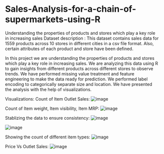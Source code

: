 # Sales-Analysis-for-a-chain-of-supermarkets-using-R
Understanding the properties of products and stores which play a key role in increasing sales
Dataset description :  This dataset contains sales data for 1559 products across 10 stores in different cities in a csv file format. Also, certain attributes of each product and store have been defined.

In this project we are understanding the properties of products and stores which play a key role in increasing sales. We are analyzing this data using R to gain insights from different products across different stores to observe trends. We have performed missing value treatment and feature engineering to make the data ready for prediction. We performed label encoding to categorically separate size and location. We have presented the analysis with the help of visualizations.

Visualizations:
Count of Item Outlet Sales:
![image](https://user-images.githubusercontent.com/79992803/148335277-d301ade4-343b-48aa-9d14-5a43dbd4f16b.png)

Count of Item weight, Item visibility, Item MRP:
![image](https://user-images.githubusercontent.com/79992803/148335292-2e04f289-e311-4c31-866b-1eb842e4fe11.png)

Stablizing the data to ensure consistency:
![image](https://user-images.githubusercontent.com/79992803/148335320-2a72a2b3-7cb8-4c81-ad0b-9eb751be2024.png)

![image](https://user-images.githubusercontent.com/79992803/148335324-485c3e2f-ecb3-4fce-b962-55cded409b95.png)

Showing the count of different item types:
![image](https://user-images.githubusercontent.com/79992803/148335342-8ceac6d0-eb73-4ecf-b682-98d4a8fc5f30.png)

Price Vs Outlet Sales:
![image](https://user-images.githubusercontent.com/79992803/148335377-0f42739d-0c35-426b-880e-f52c8f75cfe6.png)


